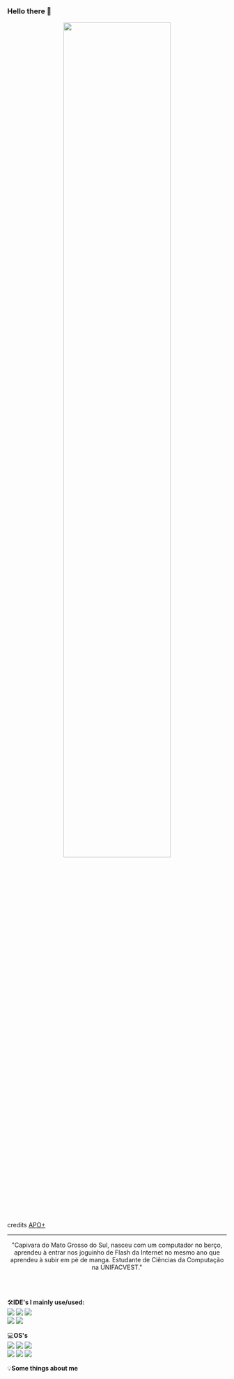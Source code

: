 ### Hello there 👋
<p align="center" width="100%">
    <img width="70%" src="https://img.gifmagazine.net/gifmagazine/000coverimg/images/2388/medium.gif">
</p>
credits <a href="https://twitter.com/apostrophe_dot">APO+</a>

<!--Linktree when I finish it
<p align="center" width="10%">
    <a href="#"><img src="https://img.shields.io/badge/linktree-39E09B?style=for-the-badge&logo=linktree&logoColor=white"/></a>
</p>-->

  -------------------------------------------------------------------------------------------------------------------------------------------------------------------
  <p align="center">
    "Capivara do Mato Grosso do Sul, nasceu com um computador no berço, aprendeu à entrar nos joguinho de Flash da Internet no mesmo ano que aprendeu à subir em pé de manga. Estudante de Ciências da Computação na UNIFACVEST."
    </p>
<br>
<br>

🛠<b>IDE's I mainly use/used:</b>
<br>
<img witdth="30%" src="https://img.shields.io/badge/Atom-66595C?style=for-the-badge&logo=Atom&logoColor=white"/>
<img witdth="30%" src="https://img.shields.io/badge/Eclipse-2C2255?style=for-the-badge&logo=eclipse&logoColor=white"/>
<img witdth="30%" src="https://img.shields.io/badge/PyCharm-000000.svg?&style=for-the-badge&logo=PyCharm&logoColor=white"/>
<br>
<img witdth="30%" src="https://img.shields.io/badge/RStudio-75AADB?style=for-the-badge&logo=RStudio&logoColor=white"/>
<img witdth="30%" src="https://img.shields.io/badge/Visual_Studio_Code-0078D4?style=for-the-badge&logo=visual%20studio%20code&logoColor=white"/>

💻<b>OS's</b>
<br>
<img witdth="30%" src="https://img.shields.io/badge/Android-3DDC84?style=for-the-badge&logo=android&logoColor=white"/>
<img witdth="30%" src="https://img.shields.io/badge/Arch_Linux-1793D1?style=for-the-badge&logo=arch-linux&logoColor=white"/>
<img witdth="30%" src="https://img.shields.io/badge/Kali_Linux-557C94?style=for-the-badge&logo=kali-linux&logoColor=white"/>
<br>
<img witdth="30%" src="https://img.shields.io/badge/Tails%20-56347C?&style=for-the-badge&logo=tails&logoColor=white"/>
<img witdth="30%" src="https://img.shields.io/badge/Ubuntu-E95420?style=for-the-badge&logo=ubuntu&logoColor=white"/>
<img witdth="30%" src="https://img.shields.io/badge/Windows-0078D6?style=for-the-badge&logo=windows&logoColor=white"/>


💡<b>Some things about me</b>
<!--Playstore when I finish it
- I create Android games for CRYOGEN on
https://img.shields.io/badge/Google_Play-414141?style=for-the-badge&logo=google-play&logoColor=white and 
https://img.shields.io/badge/App_Store-0D96F6?style=for-the-badge&logo=app-store&logoColor=white
-->
<!--Blogs when I finish them
- I often (or not) write about programming, art, life, cats, travelling and etc on 
https://img.shields.io/badge/dev.to-0A0A0A?style=for-the-badge&logo=devdotto&logoColor=white
https://img.shields.io/badge/Hashnode-2962FF?style=for-the-badge&logo=hashnode&logoColor=white
https://img.shields.io/badge/Medium-12100E?style=for-the-badge&logo=medium&logoColor=white
and on my personal website running on 
https://img.shields.io/badge/Ghost-000?style=for-the-badge&logo=ghost&logoColor=yellow
-->



